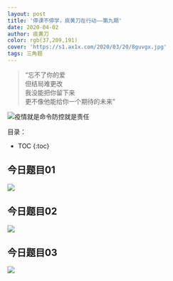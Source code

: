 ```yaml
---
layout: post
title: '停课不停学，痰黄刀在行动——第九期'
date: 2020-04-02
author: 痰黄刀
color: rgb(37,209,191)
cover: 'https://s1.ax1x.com/2020/03/20/8guvgx.jpg'
tags: 三角题
---
```


> “忘不了你的爱<br/>但结局难更改<br/>我没能把你留下来<br/>更不像他能给你一个期待的未来”

<img src="https://s1.ax1x.com/2020/03/20/8guvgx.jpg" alt="疫情就是命令防控就是责任" border="0">

目录：

* TOC
{:toc}

## 今日题目01

![](https://s1.ax1x.com/2020/04/02/GYzjAA.jpg)

## 今日题目02

![](https://s1.ax1x.com/2020/04/02/GYzL0H.jpg)

## 今日题目03

![](https://s1.ax1x.com/2020/04/02/GYzqne.jpg)